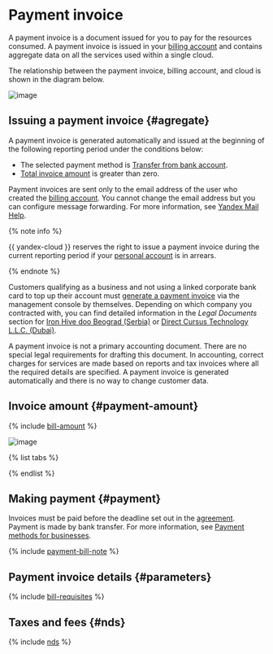 # Payment invoice

A payment invoice is a document issued for you to pay for the resources consumed. A payment invoice is issued in your [billing account](billing-account.md) and contains aggregate data on all the services used within a single cloud.

The relationship between the payment invoice, billing account, and cloud is shown in the diagram below.

![image](../../_assets/billing/1-1-cloud.png)


## Issuing a payment invoice {#agregate}

A payment invoice is generated automatically and issued at the beginning of the following reporting period under the conditions below:
* The selected payment method is [Transfer from bank account](../payment/payment-methods-business.md).
* [Total invoice amount](#payment-amount) is greater than zero.

Payment invoices are sent only to the email address of the user who created the [billing account](billing-account.md). You cannot change the email address but you can configure message forwarding. For more information, see [Yandex Mail Help](https://yandex.com/support/mail/web/preferences/filters/forwarding.html).

{% note info %}

{{ yandex-cloud }} reserves the right to issue a payment invoice during the current reporting period if your [personal account](personal-account.md) is in arrears.

{% endnote %}


Customers qualifying as a business and not using a linked corporate bank card to top up their account must [generate a payment invoice](../operations/pay-the-bill.md#legal-entities) via the management console by themselves. Depending on which company you contracted with, you can find detailed information in the _Legal Documents_ section for [Iron Hive doo Beograd (Serbia)](https://yandex.com/legal/cloud_customer_agreement/) or [Direct Cursus Technology L.L.C. (Dubai)](https://yandex.com/legal/cloud_customer_agreement_uae/).


A payment invoice is not a primary accounting document. There are no special legal requirements for drafting this document. In accounting, correct charges for services are made based on reports and tax invoices where all the required details are specified. A payment invoice is generated automatically and there is no way to change customer data.

## Invoice amount {#payment-amount}

{% include [bill-amount](../_includes/bill-amount.md) %}

![image](../../_assets/billing/formula.png)

{% list tabs %}



{% endlist %}


## Making payment {#payment}

Invoices must be paid before the deadline set out in the [agreement](../concepts/contract.md). Payment is made by bank transfer. For more information, see [Payment methods for businesses](../payment/payment-methods-business.md).

{% include [payment-bill-note](../_includes/payment-bill-note.md) %}

## Payment invoice details {#parameters}

{% include [bill-requisites](../_includes/bill-requisites.md) %}


## Taxes and fees {#nds}

{% include [nds](../_includes/nds.md) %}